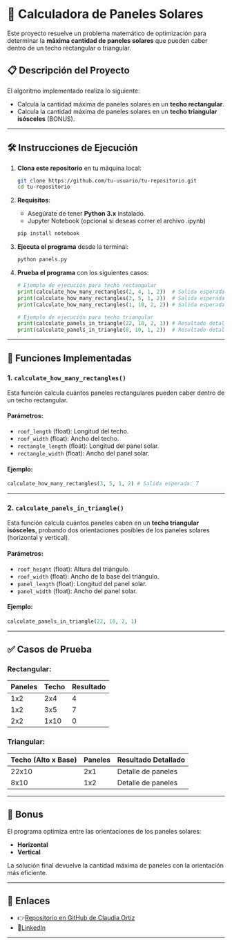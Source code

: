 # 🧩 **Calculadora de Paneles Solares**

Este proyecto resuelve un problema matemático de optimización para determinar la **máxima cantidad de paneles solares** que pueden caber dentro de un techo rectangular o triangular.

## 📋 **Descripción del Proyecto**
 
El algoritmo implementado realiza lo siguiente:
- Calcula la cantidad máxima de paneles solares en un **techo rectangular**.
- Calcula la cantidad máxima de paneles solares en un **techo triangular isósceles** (BONUS).

---

## 🛠️ **Instrucciones de Ejecución**

1. **Clona este repositorio** en tu máquina local:
   ```bash
   git clone https://github.com/tu-usuario/tu-repositorio.git
   cd tu-repositorio
   ```

2. **Requisitos**:
   - Asegúrate de tener **Python 3.x** instalado.
   - Jupyter Notebook (opcional si deseas correr el archivo .ipynb)

   ````bash
   pip install notebook
   ````

   

3. **Ejecuta el programa** desde la terminal:
   ```bash
   python panels.py
   ```

4. **Prueba el programa** con los siguientes casos:
   ```python
   # Ejemplo de ejecución para techo rectangular
   print(calculate_how_many_rectangles(2, 4, 1, 2))  # Salida esperada: 4
   print(calculate_how_many_rectangles(3, 5, 1, 2))  # Salida esperada: 7
   print(calculate_how_many_rectangles(1, 10, 2, 2)) # Salida esperada: 0

   # Ejemplo de ejecución para techo triangular
   print(calculate_panels_in_triangle(22, 10, 2, 1)) # Resultado detallado
   print(calculate_panels_in_triangle(8, 10, 1, 2))  # Resultado detallado
   ```

---

## 🚀 **Funciones Implementadas**

### 1. **`calculate_how_many_rectangles()`**
Esta función calcula cuántos paneles rectangulares pueden caber dentro de un techo rectangular.

#### Parámetros:
- `roof_length` (float): Longitud del techo.
- `roof_width` (float): Ancho del techo.
- `rectangle_length` (float): Longitud del panel solar.
- `rectangle_width` (float): Ancho del panel solar.

#### Ejemplo:
```python
calculate_how_many_rectangles(3, 5, 1, 2) # Salida esperada: 7
```

---

### 2. **`calculate_panels_in_triangle()`**  
Esta función calcula cuántos paneles caben en un **techo triangular isósceles**, probando dos orientaciones posibles de los paneles solares (horizontal y vertical).

#### Parámetros:
- `roof_height` (float): Altura del triángulo.
- `roof_width` (float): Ancho de la base del triángulo.
- `panel_length` (float): Longitud del panel solar.
- `panel_width` (float): Ancho del panel solar.

#### Ejemplo:
```python
calculate_panels_in_triangle(22, 10, 2, 1)
```

---

## ✅ **Casos de Prueba**

### Rectangular:
| Paneles  | Techo | Resultado |
|----------|-------|-----------|
| 1x2      | 2x4   | 4         |
| 1x2      | 3x5   | 7         |
| 2x2      | 1x10  | 0         |

### Triangular:
| Techo (Alto x Base) | Paneles  | Resultado Detallado |
|----------------------|----------|---------------------|
| 22x10               | 2x1      | Detalle de paneles  |
| 8x10                | 1x2      | Detalle de paneles  |

---

## 🌟 **Bonus**
El programa optimiza entre las orientaciones de los paneles solares:
- **Horizontal**
- **Vertical**

La solución final devuelve la cantidad máxima de paneles con la orientación más eficiente.

---

## 🔗 **Enlaces**
- 👉[Repositorio en GitHub de Claudia Ortiz](https://github.com/Ninakiau)
- 🌚[LinkedIn](https://www.linkedin.com/in/claudia-dev/)

---

